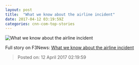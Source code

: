 ```yaml
---
layout: post
title:  "What we know about the airline incident"
date: 2017-04-12 03:19:59Z
categories: cnn-com-top-stories
---
```


![What we know about the airline incident](http://i2.cdn.turner.com/money/dam/assets/170411084535-united-airlines-down-780x439.jpg)




Full story on F3News: [What we know about the airline incident](http://www.f3nws.com/n/DepqhH)

> Posted on: 12 April 2017 02:19:59
